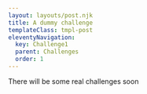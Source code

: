 ```yaml
---
layout: layouts/post.njk
title: A dummy challenge
templateClass: tmpl-post
eleventyNavigation:
  key: Challenge1
  parent: Challenges
  order: 1
---
```


There will be some real challenges soon
